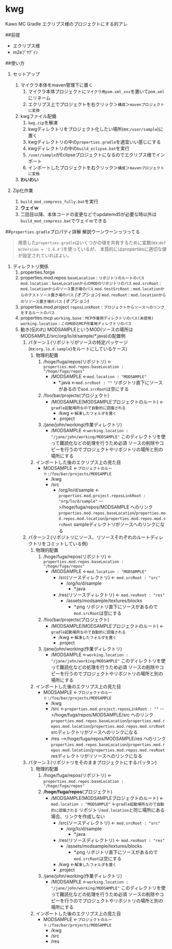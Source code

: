 kwg
===
Kawo MC Gradle
エクリプス様のプロジェクトにする的アレ

##前提
* エクリプス様
* m2eﾌﾟﾔｸﾞｲﾝ

##使い方
1. セットアップ
	1. マイクラ本体をmaven管理下に置く
		1. マイクラ本体プロジェクトに`マイクラ用pom.xml_xxx`を置いて`pom.xml`にリネーム
		2. エクリプス上でプロジェクトを右クリック＞`構成`＞`mavenプロジェクトに変換`
	2. kwgファイル配備
		1. `kwg.zip`を解凍
		2. kwgディレクトリをプロジェクト化したい場所(ex:`/user/sample`)に置く
		3. kwgディレクトリの中の`properties.gradle`を適宜いい感じにする
		4. kwgディレクトリの中の`build_eclipse.bat`を実行
		5. `/user/sample`がEclipseプロジェクトになるのでエクリプス様でインポート
		6. インポートしたプロジェクトを右クリック＞`構成`＞`mavenプロジェクトに変換`
	3. **わいわい**

2. Zip化作業
	1. `build_mod_compress_fully.bat`を実行
	2. **ウェイｗ**
	3. 二回目以降、本体コードの変更などでupdatemd5が必要な時以外は`build_mod_compress.bat`でウェイｗできる

##`properties.gradle`プロパティ詳解
解説ウーンウーンっつってる

> 用意した`properties.gradle`はいくつかの値を共有するために変数(ex:`def mcVersion = '1.6.4'`)を使っているが、
本質的にはpropertiesに適切な値が設定されていればよい。

1. ディレクトリ関係
	1. properties.forge
	3. properties.mod.repos
		`baseLocation` : `リポジトリのルートのパス`
		`mod.location` : `baseLocationからのMODのリポジトリのパス`
		`mod.srcRoot` : `mod.locationからのソース置き場のパス`
		`mod.testSrcRoot` : `mod.locationからのテストソース置き場のパス` *(オプション)*
		`mod.resRoot` : `mod.locationからのリソース置き場のパス`  *(オプション)*
	4. properties.mod.project
		`reposLinkRoot` : `プロジェクトからソースへのリンクをするルートのパス`
	5. properties.mcp
		`working.base` : `MCP作業用ディレクトリのパス(未使用)`
		`working.location` : `このMODのMCP作業用ディレクトリのパス`
	5. 動き(伝われ)
	MODSAMPLEというMOD(ソースの場所はMODSAMPLE/src/org/lo/d/sample/*.java)の配置例
		1. パターン１(リポジトリがソースの特定パッケージ(ex:`org.lo.d.sample`)をルートにしているケース)
			1. 物理的配置
				1. /hoge/fuga/repos(リポジトリ) <-`properties.mod.repos.baseLocation : "/hoge/fuga/repos"`
					* /MODSAMPLE  <-`mod.location : "MODSAMPLE"`
						* *.java <-`mod.srcRoot : ""`
						リポジトリ直下にソースがあるので`mod.srcRoot`は空にする
				2. /foo/bar/projects(プロジェクト)
					* /MODSAMPLE(MODSAMPLEプロジェクトのルート) <-`gradle起動場所なので自動的に認識される`
						* /kwg <-`解凍したフォルダを置く`
						* .project
				3. /jane/john/working(作業ディレクトリ)
					* /MODSAMPLE <-`working.location : "/jane/john/working/MODSAMPLE"`
					このディレクトリを使って難読化などの処理を行うため必須
					ソースの削除やコピーを行うのでプロジェクトやリポジトリの場所と別の場所にする
			2. インポートした後のエクリプス上の見た目
				* MODSAMPLE <-`プロジェクトのルート:/foo/bar/projects/MODSAMPLE`
					* /kwg
					* /src
						* /org/lo/d/sample <-`properties.mod.project.reposLinkRoot : "org/lo/d/sample"`
						-->/hoge/fuga/repos/MODSAMPLE へのリンク `properties.mod.repos.baseLocation`/`properties.mod.repos.mod.location`/`properties.mod.repos.mod.srcRoot`
						sampleディレクトリがソースへのリンクになる
		2. パターン２(リポジトリにソース、リソースそれぞれのルートディレクトリをコミットしている例)
			1. 物理的配置
				1. /hoge/fuga/repos(リポジトリ) <-`properties.mod.repos.baseLocation : "/hoge/fuga/repos"`
					* /MODSAMPLE <-`mod.location : "MODSAMPLE"`
						* /src(ソースディレクトリ) <- `mod.srcRoot : "src"`
							* /org/lo/d/sample
								* *.java
						* /res(リソースディレクトリ) <- `mod.resRoot : "res"`
							* /assets/modsample/textures/blocks
								* *.png
						リポジトリ直下にソースがあるので`mod.srcRoot`は空にする
				2. /foo/bar/projects(プロジェクト)
					* /MODSAMPLE(MODSAMPLEプロジェクトのルート) <-`gradle起動場所なので自動的に認識される`
						* /kwg <-`解凍したフォルダを置く`
						* .project
				3. /jane/john/working(作業ディレクトリ)
					* /MODSAMPLE <-`working.location : "/jane/john/working/MODSAMPLE"`
					このディレクトリを使って難読化などの処理を行うため必須
					ソースの削除やコピーを行うのでプロジェクトやリポジトリの場所と別の場所にする
			2. インポートした後のエクリプス上の見た目
				* MODSAMPLE <-`プロジェクトのルート:/foo/bar/projects/MODSAMPLE`
					* /kwg
					* /src <-`properties.mod.project.reposLinkRoot : ""`
					-->/hoge/fuga/repos/MODSAMPLE/src へのリンク `properties.mod.repos.baseLocation`/`properties.mod.repos.mod.location`/`properties.mod.repos.mod.srcRoot`
					srcディレクトリがソースへのリンクになる
					* /res
					-->/hoge/fuga/repos/MODSAMPLE/res へのリンク `properties.mod.repos.baseLocation`/`properties.mod.repos.mod.location`/`properties.mod.repos.mod.resRoot`
					resディレクトリがリソースへのリンクになる
		3. パターン３(リポジトリをそのままプロジェクトにするパッタン)
			1. 物理的配置
				1. /hoge/fuga/repos(リポジトリ) <-`properties.mod.repos.baseLocation : "/hoge/fuga/repos"`
				2. **/hoge/fuga/repos**(プロジェクト)
					* /MODSAMPLE(MODSAMPLEプロジェクトのルート) <-`mod.location : "MODSAMPLE"` <-`gradle起動場所なので自動的に認識される`
						リポジトリ`mod.location`と同じ場所にある場合、リンクを作成しない
						* /src(ソースディレクトリ) <- `mod.srcRoot : "src"`
							* /org/lo/d/sample
								* *.java
						* /res(リソースディレクトリ) <- `mod.resRoot : "res"`
							* /assets/modsample/textures/blocks
								* *.png
						リポジトリ直下にソースがあるので`mod.srcRoot`は空にする
						* /kwg <-`解凍したフォルダを置く`
						* .project
				3. /jane/john/working(作業ディレクトリ)
					* /MODSAMPLE <-`working.location : "/jane/john/working/MODSAMPLE"`
					このディレクトリを使って難読化などの処理を行うため必須
					ソースの削除やコピーを行うのでプロジェクトやリポジトリの場所と別の場所にする
			2. インポートした後のエクリプス上の見た目
				* MODSAMPLE <-`プロジェクトのルート:/foo/bar/projects/MODSAMPLE`
					* /kwg
					* /src
					* /res
